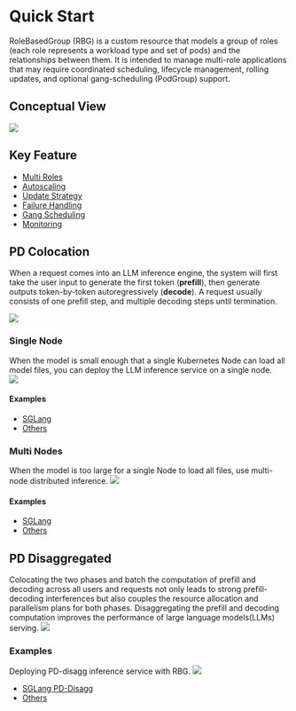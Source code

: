 # Quick Start

RoleBasedGroup (RBG) is a custom resource that models a group of roles (each role represents a workload type and set of
pods) and the relationships between them. It is intended to manage multi-role applications that may require coordinated
scheduling, lifecycle management, rolling updates, and optional gang-scheduling (PodGroup) support.

## Conceptual View

![](./img/rbg.jpg)

## Key Feature

- [Multi Roles](features/multiroles.md)
- [Autoscaling](features/autoscaler.md)
- [Update Strategy](features/update-strategy.md)
- [Failure Handling](features/failure-handling.md)
- [Gang Scheduling](features/gang-scheduling.md)
- [Monitoring](features/monitoring.md)

## PD Colocation

When a request comes into an LLM inference engine, the system will first take the user input to generate the first
token (**prefill**), then generate outputs token-by-token autoregressively (**decode**). A request usually consists of
one prefill step, and multiple decoding steps until termination.

![](./img/colocation.png)

### Single Node

When the model is small enough that a single Kubernetes Node can load all model files, you can deploy the LLM inference
service on a single node.  
![](./img/single-node.jpg)

#### Examples

- [SGLang](../examples/single-node/sglang.yaml)
- [Others](../examples/single-node/vllm.yaml)

### Multi Nodes

When the model is too large for a single Node to load all files, use multi-node distributed inference.
![](./img/multi-nodes.jpg)

#### Examples

- [SGLang](../examples/multi-nodes/sglang.yaml)
- [Others](../examples/multi-nodes/vllm.yaml)

## PD Disaggregated

Colocating the two phases and batch the computation of prefill and decoding across all users and requests not only leads
to strong prefill-decoding interferences but also couples the resource allocation and parallelism plans for both phases.
Disaggregating the prefill and decoding computation improves the performance of large language models(LLMs) serving.
![](./img/pd-disagg.jpg)

### Examples

Deploying PD-disagg inference service with RBG.
![](./img/rbg-pd.jpg)

- [SGLang PD-Disagg](../examples/pd-disagg/sglang/sgl.md)
- [Others](../examples/pd-disagg/dynamo/README.md)

